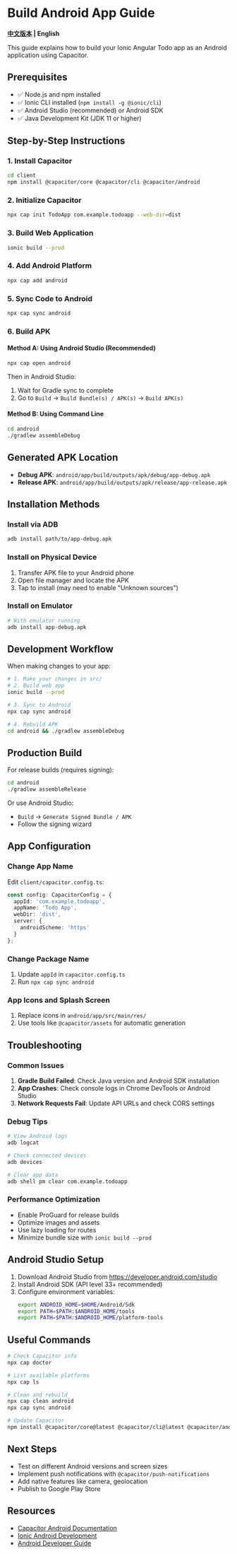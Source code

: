 # Build Android App Guide

**[中文版本](BUILD_ANDROID_zh.md) | English**

This guide explains how to build your Ionic Angular Todo app as an Android application using Capacitor.

## Prerequisites

- ✅ Node.js and npm installed
- ✅ Ionic CLI installed (`npm install -g @ionic/cli`)
- ✅ Android Studio (recommended) or Android SDK
- ✅ Java Development Kit (JDK 11 or higher)

## Step-by-Step Instructions

### 1. Install Capacitor

```bash
cd client
npm install @capacitor/core @capacitor/cli @capacitor/android
```

### 2. Initialize Capacitor

```bash
npx cap init TodoApp com.example.todoapp --web-dir=dist
```

### 3. Build Web Application

```bash
ionic build --prod
```

### 4. Add Android Platform

```bash
npx cap add android
```

### 5. Sync Code to Android

```bash
npx cap sync android
```

### 6. Build APK

#### Method A: Using Android Studio (Recommended)

```bash
npx cap open android
```

Then in Android Studio:
1. Wait for Gradle sync to complete
2. Go to `Build` → `Build Bundle(s) / APK(s)` → `Build APK(s)`

#### Method B: Using Command Line

```bash
cd android
./gradlew assembleDebug
```

## Generated APK Location

- **Debug APK**: `android/app/build/outputs/apk/debug/app-debug.apk`
- **Release APK**: `android/app/build/outputs/apk/release/app-release.apk`

## Installation Methods

### Install via ADB
```bash
adb install path/to/app-debug.apk
```

### Install on Physical Device
1. Transfer APK file to your Android phone
2. Open file manager and locate the APK
3. Tap to install (may need to enable "Unknown sources")

### Install on Emulator
```bash
# With emulator running
adb install app-debug.apk
```

## Development Workflow

When making changes to your app:

```bash
# 1. Make your changes in src/
# 2. Build web app
ionic build --prod

# 3. Sync to Android
npx cap sync android

# 4. Rebuild APK
cd android && ./gradlew assembleDebug
```

## Production Build

For release builds (requires signing):

```bash
cd android
./gradlew assembleRelease
```

Or use Android Studio:
- `Build` → `Generate Signed Bundle / APK`
- Follow the signing wizard

## App Configuration

### Change App Name
Edit `client/capacitor.config.ts`:
```typescript
const config: CapacitorConfig = {
  appId: 'com.example.todoapp',
  appName: 'Todo App',
  webDir: 'dist',
  server: {
    androidScheme: 'https'
  }
};
```

### Change Package Name
1. Update `appId` in `capacitor.config.ts`
2. Run `npx cap sync android`

### App Icons and Splash Screen
1. Replace icons in `android/app/src/main/res/`
2. Use tools like `@capacitor/assets` for automatic generation

## Troubleshooting

### Common Issues

1. **Gradle Build Failed**: Check Java version and Android SDK installation
2. **App Crashes**: Check console logs in Chrome DevTools or Android Studio
3. **Network Requests Fail**: Update API URLs and check CORS settings

### Debug Tips

```bash
# View Android logs
adb logcat

# Check connected devices
adb devices

# Clear app data
adb shell pm clear com.example.todoapp
```

### Performance Optimization

- Enable ProGuard for release builds
- Optimize images and assets
- Use lazy loading for routes
- Minimize bundle size with `ionic build --prod`

## Android Studio Setup

1. Download Android Studio from https://developer.android.com/studio
2. Install Android SDK (API level 33+ recommended)
3. Configure environment variables:
   ```bash
   export ANDROID_HOME=$HOME/Android/Sdk
   export PATH=$PATH:$ANDROID_HOME/tools
   export PATH=$PATH:$ANDROID_HOME/platform-tools
   ```

## Useful Commands

```bash
# Check Capacitor info
npx cap doctor

# List available platforms
npx cap ls

# Clean and rebuild
npx cap clean android
npx cap sync android

# Update Capacitor
npm install @capacitor/core@latest @capacitor/cli@latest @capacitor/android@latest
```

## Next Steps

- Test on different Android versions and screen sizes
- Implement push notifications with `@capacitor/push-notifications`
- Add native features like camera, geolocation
- Publish to Google Play Store

## Resources

- [Capacitor Android Documentation](https://capacitorjs.com/docs/android)
- [Ionic Android Development](https://ionicframework.com/docs/developing/android)
- [Android Developer Guide](https://developer.android.com/guide)
